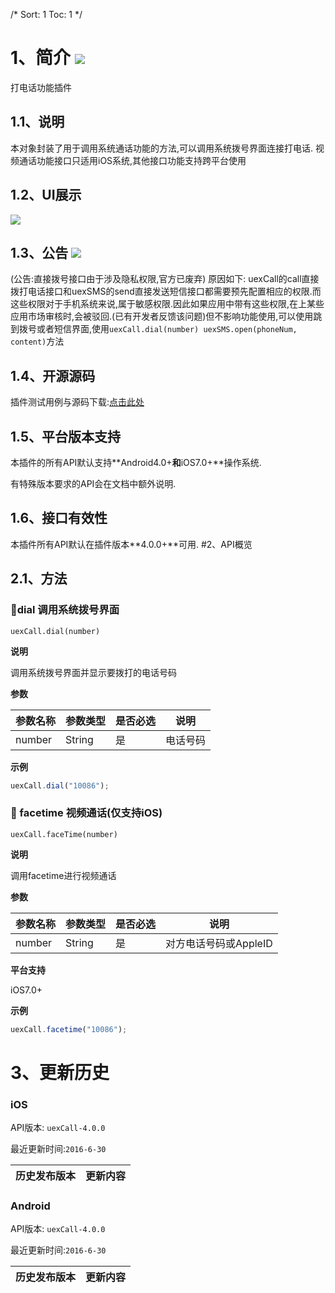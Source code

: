 /*
Sort: 1
Toc: 1
*/

# 1、简介 [![](http://appcan-download.oss-cn-beijing.aliyuncs.com/%E5%85%AC%E6%B5%8B%2Fgf.png)]()<ignore>
打电话功能插件
## 1.1、说明<ignore>
 本对象封装了用于调用系统通话功能的方法,可以调用系统拨号界面连接打电话.
 视频通话功能接口只适用iOS系统,其他接口功能支持跨平台使用
## 1.2、UI展示<ignore>
![](http://newdocx.appcan.cn/docximg/151357a2015e6s7w.jpg)
## 1.3、公告 [![](http://appcan-download.oss-cn-beijing.aliyuncs.com/%E5%85%AC%E6%B5%8B%2Fnew.gif)]() <ignore>
 (公告:直接拨号接口由于涉及隐私权限,官方已废弃)
 原因如下:
    uexCall的call直接拨打电话接口和uexSMS的send直接发送短信接口都需要预先配置相应的权限.而这些权限对于手机系统来说,属于敏感权限.因此如果应用中带有这些权限,在上某些应用市场审核时,会被驳回.(已有开发者反馈该问题)但不影响功能使用,可以使用跳到拨号或者短信界面,使用`uexCall.dial(number) uexSMS.open(phoneNum, content)`方法
## 1.4、开源源码<ignore>
插件测试用例与源码下载:<a href="http://plugin.appcan.cn/details.html?id=158_index" target="_blank">点击此处</a>
## 1.5、平台版本支持<ignore>

本插件的所有API默认支持**Android4.0+**和**iOS7.0+**操作系统.

有特殊版本要求的API会在文档中额外说明.

## 1.6、接口有效性<ignore>

本插件所有API默认在插件版本**4.0.0+**可用.
#2、API概览<ignore>
## 2.1、方法<ignore>

### 🍭dial  调用系统拨号界面

`uexCall.dial(number)`

**说明**

调用系统拨号界面并显示要拨打的电话号码

**参数**

| 参数名称   | 参数类型   | 是否必选 | 说明   |
| ------ | ------ | ---- | ---- |
| number | String | 是    | 电话号码 |


**示例**

```javascript
uexCall.dial("10086");
```
### 🍭 facetime   视频通话(仅支持iOS)

`uexCall.faceTime(number)`

**说明**

调用facetime进行视频通话

**参数**

| 参数名称   | 参数类型   | 是否必选 | 说明             |
| ------ | ------ | ---- | -------------- |
| number | String | 是    | 对方电话号码或AppleID |

**平台支持**

iOS7.0+

**示例**

```javascript
uexCall.facetime("10086");
```

 

# 3、更新历史 <ignore>

### iOS<ignore>

API版本: `uexCall-4.0.0`

最近更新时间:`2016-6-30`

| 历史发布版本 | 更新内容 |
| ----- | ----- |

### Android<ignore>

API版本: `uexCall-4.0.0`

最近更新时间:`2016-6-30`

| 历史发布版本 | 更新内容 |
| ----- | ----- |
